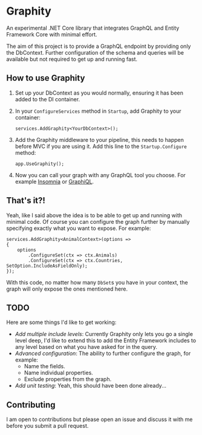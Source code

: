 # Graphity
An experimental .NET Core library that integrates GraphQL and Entity Framework Core with minimal effort.

The aim of this project is to provide a GraphQL endpoint by providing only the DbContext. Further configuration of the schema and queries will be available but not required to get up and running fast.

## How to use Graphity

1. Set up your DbContext as you would normally, ensuring it has been added to the DI container.
2. In your `ConfigureServices` method in `Startup`, add Graphity to your container:

       services.AddGraphity<YourDbContext>();

3. Add the Graphity middleware to your pipeline, this needs to happen before MVC if you are using it. Add this line to the `Startup.Configure` method:

       app.UseGraphity();

5. Now you can call your graph with any GraphQL tool you choose. For example [Insomnia](https://insomnia.rest/) or [GraphiQL](https://electronjs.org/apps/graphiql).

## That's it?!

Yeah, like I said above the idea is to be able to get up and running with minimal code. Of course you can configure the graph further by manually specifying exactly what you want to expose. For example:

    services.AddGraphity<AnimalContext>(options =>
    {
        options
            .ConfigureSet(ctx => ctx.Animals)
            .ConfigureSet(ctx => ctx.Countries, SetOption.IncludeAsFieldOnly);
    });

With this code, no matter how many `DbSet`s you have in your context, the graph will only expose the ones mentioned here.

## TODO

Here are some things I'd like to get working:

* *Add multiple include levels*: Currently Graphity only lets you go a single level deep, I'd like to extend this to add the Entity Framework includes to any level based on what you have asked for in the query.
* *Advanced configuration*: The ability to further configure the graph, for example:
  * Name the fields.
  * Name individual properties.
  * Exclude properties from the graph.
* *Add unit testing*: Yeah, this should have been done already...

## Contributing

I am open to contributions but please open an issue and discuss it with me before you submit a pull request.